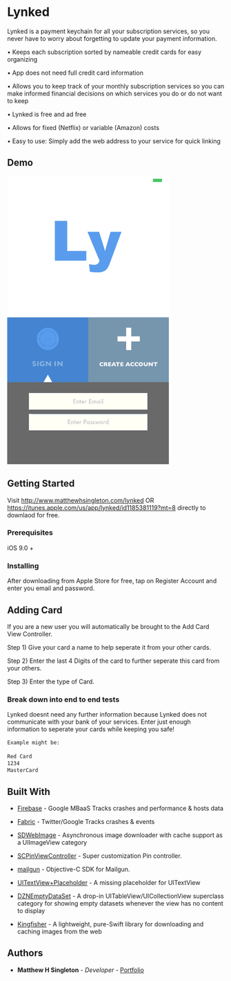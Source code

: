 # Lynked

Lynked is a payment keychain for all your subscription services, so you never have to worry about forgetting to update your payment information.


• Keeps each subscription sorted by nameable credit cards for easy organizing

• App does not need full credit card information

• Allows you to keep track of your monthly subscription services so you can make informed financial decisions on which services you do or do not want to keep

• Lynked is free and ad free

• Allows for fixed (Netflix) or variable (Amazon) costs

• Easy to use: Simply add the web address to your service for quick linking


## Demo


![Lynked Walkthrough](https://github.com/mattmega4/Lynked/blob/v2.5.1/NewGif.gif "Lynked Walkthrough")




## Getting Started

Visit http://www.matthewhsingleton.com/lynked OR https://itunes.apple.com/us/app/lynked/id1185381119?mt=8 directly to downlaod for free.

### Prerequisites

iOS 9.0 +

### Installing

After downloading from Apple Store for free, tap on Register Account and enter you email and password.


## Adding Card

If you are a new user you will automatically be brought to the Add Card View Controller. 

Step 1) Give your card a name to help seperate it from your other cards.

Step 2) Enter the last 4 Digits of the card to further seperate this card from your others.

Step 3) Enter the type of Card.

### Break down into end to end tests

Lynked doesnt need any further information because Lynked does not communicate with your bank of your services. Enter just enough information to seperate your cards while keeping you safe!

```
Example might be: 

Red Card
1234
MasterCard
```





## Built With

* [Firebase](https://firebase.google.com) - Google MBaaS Tracks crashes and performance & hosts data

* [Fabric](https://fabric.io) - Twitter/Google Tracks crashes & events 

* [SDWebImage](https://github.com/rs/SDWebImage) - Asynchronous image downloader with cache support as a UIImageView category

* [SCPinViewController](https://github.com/SugarAndCandy/SCPinViewController) - Super customization Pin controller.

* [mailgun](https://github.com/rackerlabs/objc-mailgun) - Objective-C SDK for Mailgun.

* [UITextView+Placeholder](https://github.com/devxoul/UITextView-Placeholder) - A missing placeholder for UITextView

* [DZNEmptyDataSet](https://github.com/dzenbot/DZNEmptyDataSet) - A drop-in UITableView/UICollectionView superclass category for showing empty datasets whenever the view has no content to display

* [Kingfisher](https://github.com/onevcat/Kingfisher) - A lightweight, pure-Swift library for downloading and caching images from the web



## Authors


* **Matthew H Singleton** - *Developer* - [Portfolio](www.matthewhsingleton.com)





